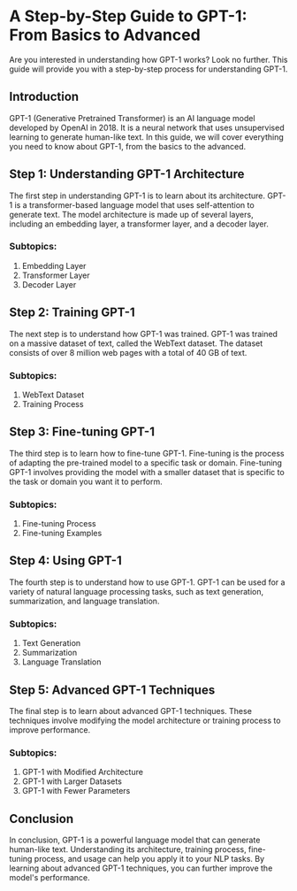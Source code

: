 # A Step-by-Step Guide to GPT-1: From Basics to Advanced

Are you interested in understanding how GPT-1 works? Look no further. This guide will provide you with a step-by-step process for understanding GPT-1. 

## Introduction

GPT-1 (Generative Pretrained Transformer) is an AI language model developed by OpenAI in 2018. It is a neural network that uses unsupervised learning to generate human-like text. In this guide, we will cover everything you need to know about GPT-1, from the basics to the advanced.

## Step 1: Understanding GPT-1 Architecture

The first step in understanding GPT-1 is to learn about its architecture. GPT-1 is a transformer-based language model that uses self-attention to generate text. The model architecture is made up of several layers, including an embedding layer, a transformer layer, and a decoder layer.

### Subtopics:

1. Embedding Layer
2. Transformer Layer
3. Decoder Layer

## Step 2: Training GPT-1

The next step is to understand how GPT-1 was trained. GPT-1 was trained on a massive dataset of text, called the WebText dataset. The dataset consists of over 8 million web pages with a total of 40 GB of text.

### Subtopics:

1. WebText Dataset
2. Training Process

## Step 3: Fine-tuning GPT-1

The third step is to learn how to fine-tune GPT-1. Fine-tuning is the process of adapting the pre-trained model to a specific task or domain. Fine-tuning GPT-1 involves providing the model with a smaller dataset that is specific to the task or domain you want it to perform.

### Subtopics:

1. Fine-tuning Process
2. Fine-tuning Examples

## Step 4: Using GPT-1

The fourth step is to understand how to use GPT-1. GPT-1 can be used for a variety of natural language processing tasks, such as text generation, summarization, and language translation.

### Subtopics:

1. Text Generation
2. Summarization
3. Language Translation

## Step 5: Advanced GPT-1 Techniques

The final step is to learn about advanced GPT-1 techniques. These techniques involve modifying the model architecture or training process to improve performance.

### Subtopics:

1. GPT-1 with Modified Architecture
2. GPT-1 with Larger Datasets
3. GPT-1 with Fewer Parameters

## Conclusion

In conclusion, GPT-1 is a powerful language model that can generate human-like text. Understanding its architecture, training process, fine-tuning process, and usage can help you apply it to your NLP tasks. By learning about advanced GPT-1 techniques, you can further improve the model's performance.
